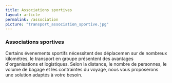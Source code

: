 ```yaml
---
title: Associations sportives
layout: article
permalink: /association
picture: "transport_association_sportive.jpg"
---
```


### Associations sportives

Certains évenements sportifs nécessitent des déplacemen sur de nombreux kilométres, le transport en groupe présentent des avantages d'organisations et logistiques. Selon la distance, le nombre de personnes, le volume de bagage et les contraintes du voyage, nous vous proposerons une solution adaptés à votre besoin.




